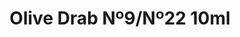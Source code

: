 ---
layout: product
title: "Olive Drab Nº9/Nº22 10ml"
price: "330" 
desc: "Nitro 10mL"
img_path: "/assets/img/RC023.webp"
brand: "AK "
available: true
special_offer: false
new: false
soon: false
cat: "020000"
subcat: "020200"
subsubcat: "020201"
sifra: "RC023"
popular: false
---